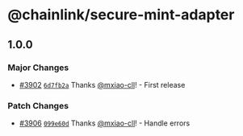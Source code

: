# @chainlink/secure-mint-adapter

## 1.0.0

### Major Changes

- [#3902](https://github.com/smartcontractkit/external-adapters-js/pull/3902) [`6d7fb2a`](https://github.com/smartcontractkit/external-adapters-js/commit/6d7fb2a56df713d0a7b0163c75be3547fc6f5472) Thanks [@mxiao-cll](https://github.com/mxiao-cll)! - First release

### Patch Changes

- [#3906](https://github.com/smartcontractkit/external-adapters-js/pull/3906) [`099e60d`](https://github.com/smartcontractkit/external-adapters-js/commit/099e60d404221b562dc47593c6f8d883fcd46884) Thanks [@mxiao-cll](https://github.com/mxiao-cll)! - Handle errors

